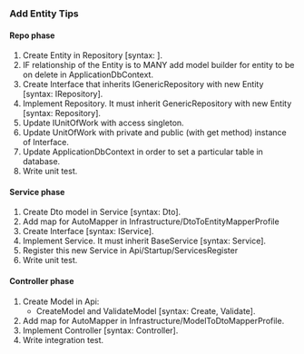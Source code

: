 ### Add Entity Tips

#### Repo phase
1. Create Entity in Repository [syntax: <Name>].
2. IF relationship of the Entity is to MANY add model builder for entity to be on delete
   in ApplicationDbContext.
3. Create Interface that inherits IGenericRepository with new Entity [syntax: I<Name>Repository].
4. Implement Repository. It must inherit GenericRepository with new Entity [syntax: <Name>Repository].
5. Update IUnitOfWork with access singleton.
6. Update UnitOfWork with private and public (with get method) instance of Interface. 
7. Update ApplicationDbContext in order to set a particular table in database.
8. Write unit test.
#### Service phase
1. Create Dto model in Service [syntax: Dto<Name>].
2. Add map for AutoMapper in Infrastructure/DtoToEntityMapperProfile
3. Create Interface [syntax: I<Name>Service].
4. Implement Service. It must inherit BaseService [syntax: <Name>Service].
5. Register this new Service in Api/Startup/ServicesRegister
6. Write unit test.
#### Controller phase
1. Create Model in Api:
    - CreateModel and ValidateModel [syntax: Create<Name>, Validate<Name>].
2. Add map for AutoMapper in Infrastructure/ModelToDtoMapperProfile.
3. Implement Controller [syntax: <Name>Controller].
3. Write integration test.
